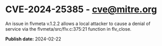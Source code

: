 # CVE-2024-25385 - cve@mitre.org

An issue in flvmeta v.1.2.2 allows a local attacker to cause a denial of service via the flvmeta/src/flv.c:375:21 function in flv_close.

**Publish date:** 2024-02-22
